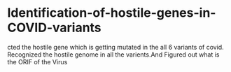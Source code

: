 # Identification-of-hostile-genes-in-COVID-variants
cted the hostile gene which is getting mutated in the all 6 variants of covid. Recognized the hostile genome in all the varients.And Figured out what is the ORIF of the Virus

